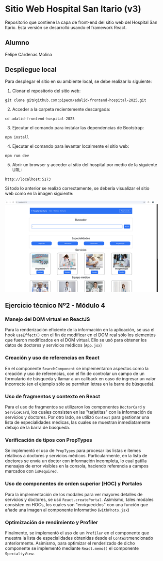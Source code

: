 # Sitio Web Hospital San Itario (v3)
Repositorio que contiene la capa de front-end del sitio web del Hospital San Itario. Esta versión se desarrolló usando el framework React.

## Alumno
Felipe Cárdenas Molina

## Despliegue local
Para desplegar el sitio en su ambiente local, se debe realizar lo siguiente:

1. Clonar el repositorio del sitio web:
```
git clone git@github.com:pipecm/adalid-frontend-hospital-2025.git
```

2. Acceder a la carpeta recientemente descargada:
```
cd adalid-frontend-hospital-2025
```

3. Ejecutar el comando para instalar las dependencias de Bootstrap:
```
npm install
```

4. Ejecutar el comando para levantar localmente el sitio web:
```
npm run dev
```

5. Abrir un browser y acceder al sitio del hospital por medio de la siguiente URL:
```
http://localhost:5173
```

Si todo lo anterior se realizó correctamente, se debería visualizar el sitio web como en la imagen siguiente:

![Sitio web](images/website_react.png "Sitio web")

## Ejercicio técnico Nº2 - Módulo 4
### Manejo del DOM virtual en ReactJS
Para la renderización eficiente de la información en la aplicación, se usa el hook `useEffect()` con el fin de modificar en el DOM real sólo los elementos que fueron modificados en el DOM virtual. Ello se usó para obtener los datos de doctores y servicios médicos (`App.jsx`)

### Creación y uso de referencias en React
En el componente `SearchComponent` se implementaron aspectos como la creación y uso de referencias, con el fin de controlar un campo de un formulario de búsqueda y llamar a un callback en caso de ingresar un valor incorrecto (en el ejemplo sólo se permiten letras en la barra de búsqueda).

### Uso de fragmentos y contexto en React
Para el uso de fragmentos se utilizaron los componentes `DoctorCard` y `ServiceCard`, los cuales consisten en las "tarjetitas" con la información de servicios y doctores. Por otro lado, se utilizó `Context` para gestionar una lista de especialidades médicas, las cuales se muestran inmediatamente debajo de la barra de búsqueda.

### Verificación de tipos con PropTypes
Se implementó el uso de `PropTypes` para procesar las listas e ítemes relativos a doctores y servicios médicos. Particularmente, en la lista de doctores se envía un doctor con información incompleta, lo cual gatilla mensajes de error visibles en la consola, haciendo referencia a campos marcados con `isRequired`.

### Uso de componentes de orden superior (HOC) y Portales
Para la implementación de los modales para ver mayores detalles de servicios y doctores, se usó `React.createPortal`. Asimismo, tales modales consisten en HOCs, los cuales son "enriquecidos" con una función que añade una imagen al componente informativo (`withPhoto.jsx`) 

### Optimización de rendimiento y Profiler
Finalmente, se implementó el uso de un `Profiler` en el componente que muestra la lista de especialidades obtenidas desde el `Context`mencionado anteriormente. Asimismo, para optimizar el renderizado de dicho componente se implementó mediante `React.memo()` el componente `SpecialtyView`.